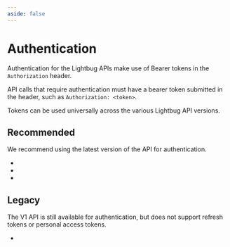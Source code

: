 ```yaml
---
aside: false
---
```


# Authentication

Authentication for the Lightbug APIs make use of Bearer tokens in the `Authorization` header.

API calls that require authentication must have a bearer token submitted in the header, such as `Authorization: <token>`.

Tokens can be used universally across the various Lightbug API versions.

## Recommended

We recommend using the latest version of the API for authentication.

 - <OAOperationLink method="POST" title="/v2/users/login - Username &amp; Password login (preferred)"/>
 - <OAOperationLink method="POST" title="/v2/users/refreshToken - Optionally refresh a login token"/>
 - <OAOperationLink method="POST" title="/v2/users/personalAccessTokens - Generate a personal access token (longer life)"/>

## Legacy

The V1 API is still available for authentication, but does not support refresh tokens or personal access tokens.

 - <OAOperationLink method="POST" title="/api/users/login - Username &amp; Password login"/>

